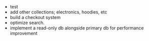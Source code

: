 - test
- add other collections; electronics, hoodies, etc
- build a checkout system
- optimize search.
- implement a read-only db alongside primary db for performance improvement